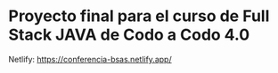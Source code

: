 # Proyecto final para el curso de Full Stack JAVA de Codo a Codo 4.0
Netlify: https://conferencia-bsas.netlify.app/
